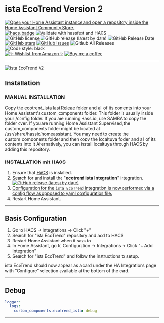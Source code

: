 # ista EcoTrend Version 2

[![Open your Home Assistant instance and open a repository inside the Home Assistant Community Store.](https://img.shields.io/badge/My-HACS:%20REPOSITORY-000000.svg?&style=for-the-badge&logo=home-assistant&logoColor=white&color=049cdb)](https://my.home-assistant.io/redirect/hacs_repository/?owner=Ludy87&repository=ecotrend-ista&category=integration)
[![hacs_badge](https://img.shields.io/badge/HACS-Default-orange.svg?style=for-the-badge&logo=home-assistant&logoColor=white)](https://github.com/hacs/integration)
![Validate with hassfest and HACS](https://img.shields.io/github/actions/workflow/status/Ludy87/ecotrend-ista/hassfest.yaml?label=Validate%20with%20hassfest%20and%20hacs&style=for-the-badge&logo=home-assistant&logoColor=white)\
[![GitHub license](https://img.shields.io/github/license/Ludy87/ecotrend-ista?label=📜%20License&style=for-the-badge&logo=informational&logoColor=white)](LICENSE)
[![GitHub release (latest by date)](https://img.shields.io/github/v/release/Ludy87/ecotrend-ista?style=for-the-badge&logo=GitHub&logoColor=white)](https://github.com/Ludy87/ecotrend-ista/releases)
![GitHub Release Date](https://img.shields.io/github/release-date/Ludy87/ecotrend-ista?style=for-the-badge&logo=GitHub&logoColor=white)
[![GitHub stars](https://img.shields.io/github/stars/Ludy87/ecotrend-ista?style=for-the-badge&logo=GitHub&logoColor=white)](https://github.com/Ludy87/ecotrend-ista/stargazers)
[![GitHub issues](https://img.shields.io/github/issues/Ludy87/ecotrend-ista?style=for-the-badge&logo=GitHub&logoColor=white)](https://github.com/Ludy87/ecotrend-ista/issues)
![Github All Releases](https://img.shields.io/github/downloads/Ludy87/ecotrend-ista/total.svg?style=for-the-badge&logo=GitHub&logoColor=white)\
![Code style: black](https://img.shields.io/badge/code%20style-black-000000.svg?style=for-the-badge&logoColor=white)\
[![✨ Wishlist from Amazon ✨](https://img.shields.io/static/v1.svg?label=✨%20Wishlist%20from%20Amazon%20✨&message=📖&color=green&logo=amazon&style=for-the-badge&logoColor=white)](https://smile.amazon.de/registry/wishlist/2MX8QK8VE9MV1)
[![Buy me a coffee](https://img.shields.io/static/v1.svg?label=Buy%20me%20a%20coffee&message=donate&style=for-the-badge&color=black&logo=buy%20me%20a%20coffee&logoColor=white&labelColor=orange)](https://www.buymeacoffee.com/ludy87)

---
![ista EcoTrend V2](https://github.com/Ludy87/ecotrend-ista/blob/main/image/logo@2x_new.png?raw=true)

## Installation

### MANUAL INSTALLATION

Copy the ecotrend_ista [last Releae](https://github.com/Ludy87/ecotrend-ista/releases) folder and all of its contents into your Home Assistant's custom_components folder. This folder is usually inside your /config folder. If you are running Hass.io, use SAMBA to copy the folder over. If you are running Home Assistant Supervised, the custom_components folder might be located at /usr/share/hassio/homeassistant. You may need to create the custom_components folder and then copy the localtuya folder and all of its contents into it Alternatively, you can install localtuya through HACS by adding this repository.

### INSTALLATION mit HACS

1. Ensure that [HACS](https://hacs.xyz/) is installed.
2. Search for and install the "__ecotrend ista Integration__" integration. [![GitHub release (latest by date)](https://img.shields.io/github/v/release/Ludy87/ecotrend-ista?style=for-the-badge&logo=GitHub)](https://github.com/Ludy87/ecotrend-ista/releases)
3. [Configuration for the `ista EcoTrend` integration is now performed via a config flow as opposed to yaml configuration file.](https://github.com/Ludy87/ecotrend-ista#basis-configuration)
4. Restart Home Assistant.

---

## Basis Configuration

1. Go to HACS -> Integrations -> Click "+"
2. Search for "ista EcoTrend" repository and add to HACS
3. Restart Home Assistant when it says to.
4. In Home Assistant, go to Configuration -> Integrations -> Click "+ Add Integration"
5. Search for "ista EcoTrend" and follow the instructions to setup.

ista EcoTrend should now appear as a card under the HA Integrations page with "Configure" selection available at the bottom of the card.

---

## Debug

```yaml
logger:
  logs:
    custom_components.ecotrend_ista: debug
```

---
